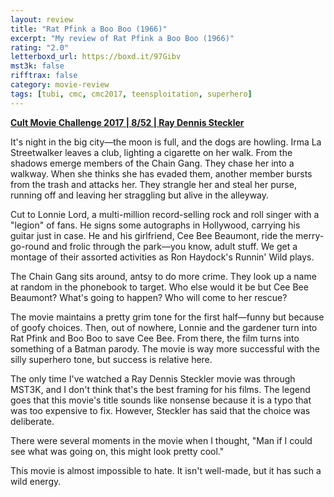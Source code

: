```yaml
---
layout: review
title: "Rat Pfink a Boo Boo (1966)"
excerpt: "My review of Rat Pfink a Boo Boo (1966)"
rating: "2.0"
letterboxd_url: https://boxd.it/97Gibv
mst3k: false
rifftrax: false
category: movie-review
tags: [tubi, cmc, cmc2017, teensploitation, superhero]
---
```


<b><a href="https://boxd.it/q7TYk/detail" target="_blank" rel="noopener">Cult Movie Challenge 2017 | 8/52 | Ray Dennis Steckler</a></b>

It's night in the big city—the moon is full, and the dogs are howling. Irma La Streetwalker leaves a club, lighting a cigarette on her walk. From the shadows emerge members of the Chain Gang. They chase her into a walkway. When she thinks she has evaded them, another member bursts from the trash and attacks her. They strangle her and steal her purse, running off and leaving her straggling but alive in the alleyway.

Cut to Lonnie Lord, a multi-million record-selling rock and roll singer with a "legion" of fans. He signs some autographs in Hollywood, carrying his guitar just in case. He and his girlfriend, Cee Bee Beaumont, ride the merry-go-round and frolic through the park—you know, adult stuff. We get a montage of their assorted activities as Ron Haydock's Runnin' Wild plays.

The Chain Gang sits around, antsy to do more crime. They look up a name at random in the phonebook to target. Who else would it be but Cee Bee Beaumont? What's going to happen? Who will come to her rescue?

The movie maintains a pretty grim tone for the first half—funny but because of goofy choices. Then, out of nowhere, Lonnie and the gardener turn into Rat Pfink and Boo Boo to save Cee Bee. From there, the film turns into something of a Batman parody. The movie is way more successful with the silly superhero tone, but success is relative here.

The only time I've watched a Ray Dennis Steckler movie was through MST3K, and I don't think that's the best framing for his films. The legend goes that this movie's title sounds like nonsense because it is a typo that was too expensive to fix. However, Steckler has said that the choice was deliberate.

There were several moments in the movie when I thought, "Man if I could see what was going on, this might look pretty cool."

This movie is almost impossible to hate. It isn't well-made, but it has such a wild energy.
